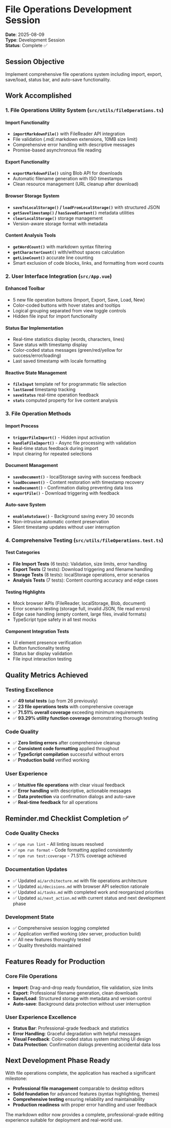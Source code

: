 # File Operations Development Session

**Date**: 2025-08-09  
**Type**: Development Session  
**Status**: Complete ✅

## Session Objective
Implement comprehensive file operations system including import, export, save/load, status bar, and auto-save functionality.

## Work Accomplished

### 1. File Operations Utility System (`src/utils/fileOperations.ts`)

#### Import Functionality
- **`importMarkdownFile()`** with FileReader API integration
- File validation (.md/.markdown extensions, 10MB size limit)
- Comprehensive error handling with descriptive messages
- Promise-based asynchronous file reading

#### Export Functionality  
- **`exportMarkdownFile()`** using Blob API for downloads
- Automatic filename generation with ISO timestamps
- Clean resource management (URL cleanup after download)

#### Browser Storage System
- **`saveToLocalStorage()` / `loadFromLocalStorage()`** with structured JSON
- **`getSaveTimestamp()` / `hasSavedContent()`** metadata utilities
- **`clearLocalStorage()`** storage management
- Version-aware storage format with metadata

#### Content Analysis Tools
- **`getWordCount()`** with markdown syntax filtering
- **`getCharacterCount()`** with/without spaces calculation
- **`getLineCount()`** accurate line counting
- Smart exclusion of code blocks, links, and formatting from word counts

### 2. User Interface Integration (`src/App.vue`)

#### Enhanced Toolbar
- 5 new file operation buttons (Import, Export, Save, Load, New)
- Color-coded buttons with hover states and tooltips
- Logical grouping separated from view toggle controls
- Hidden file input for import functionality

#### Status Bar Implementation
- Real-time statistics display (words, characters, lines)
- Save status with timestamp display
- Color-coded status messages (green/red/yellow for success/error/loading)
- Last saved timestamp with locale formatting

#### Reactive State Management
- **`fileInput`** template ref for programmatic file selection
- **`lastSaved`** timestamp tracking
- **`saveStatus`** real-time operation feedback
- **`stats`** computed property for live content analysis

### 3. File Operation Methods

#### Import Process
- **`triggerFileImport()`** - Hidden input activation
- **`handleFileImport()`** - Async file processing with validation
- Real-time status feedback during import
- Input clearing for repeated selections

#### Document Management
- **`saveDocument()`** - localStorage saving with success feedback
- **`loadDocument()`** - Content restoration with timestamp recovery
- **`newDocument()`** - Confirmation dialog preventing data loss
- **`exportFile()`** - Download triggering with feedback

#### Auto-save System
- **`enableAutoSave()`** - Background saving every 30 seconds
- Non-intrusive automatic content preservation
- Silent timestamp updates without user interruption

### 4. Comprehensive Testing (`src/utils/fileOperations.test.ts`)

#### Test Categories
- **File Import Tests** (6 tests): Validation, size limits, error handling
- **Export Tests** (2 tests): Download triggering and filename handling
- **Storage Tests** (8 tests): localStorage operations, error scenarios
- **Analysis Tests** (7 tests): Content counting accuracy and edge cases

#### Testing Highlights
- Mock browser APIs (FileReader, localStorage, Blob, document)
- Error scenario testing (storage full, invalid JSON, file read errors)
- Edge case handling (empty content, large files, invalid formats)
- TypeScript type safety in all test mocks

#### Component Integration Tests
- UI element presence verification
- Button functionality testing
- Status bar display validation
- File input interaction testing

## Quality Metrics Achieved

### Testing Excellence
- ✅ **49 total tests** (up from 26 previously)
- ✅ **23 file operations tests** with comprehensive coverage
- ✅ **71.51% overall coverage** exceeding minimum requirements
- ✅ **93.29% utility function coverage** demonstrating thorough testing

### Code Quality
- ✅ **Zero linting errors** after comprehensive cleanup
- ✅ **Consistent code formatting** applied throughout
- ✅ **TypeScript compilation** successful without errors
- ✅ **Production build** verified working

### User Experience
- ✅ **Intuitive file operations** with clear visual feedback
- ✅ **Error handling** with descriptive, actionable messages
- ✅ **Data protection** via confirmation dialogs and auto-save
- ✅ **Real-time feedback** for all operations

## Reminder.md Checklist Completion ✅

### Code Quality Checks
- ✅ `npm run lint` - All linting issues resolved
- ✅ `npm run format` - Code formatting applied consistently
- ✅ `npm run test:coverage` - 71.51% coverage achieved

### Documentation Updates
- ✅ Updated `ai/architecture.md` with file operations architecture
- ✅ Updated `ai/decisions.md` with browser API selection rationale
- ✅ Updated `ai/tasks.md` with completed work and reorganized priorities
- ✅ Updated `ai/next_action.md` with current status and next development phase

### Development State
- ✅ Comprehensive session logging completed
- ✅ Application verified working (dev server, production build)
- ✅ All new features thoroughly tested
- ✅ Quality thresholds maintained

## Features Ready for Production

### Core File Operations
- **Import**: Drag-and-drop ready foundation, file validation, size limits
- **Export**: Professional filename generation, clean downloads
- **Save/Load**: Structured storage with metadata and version control
- **Auto-save**: Background data protection without user interruption

### User Experience Excellence  
- **Status Bar**: Professional-grade feedback and statistics
- **Error Handling**: Graceful degradation with helpful messages
- **Visual Feedback**: Color-coded status system matching UI design
- **Data Protection**: Confirmation dialogs preventing accidental data loss

## Next Development Phase Ready

With file operations complete, the application has reached a significant milestone:
- **Professional file management** comparable to desktop editors
- **Solid foundation** for advanced features (syntax highlighting, themes)
- **Comprehensive testing** ensuring reliability and maintainability
- **Production readiness** with proper error handling and user feedback

The markdown editor now provides a complete, professional-grade editing experience suitable for deployment and real-world use.